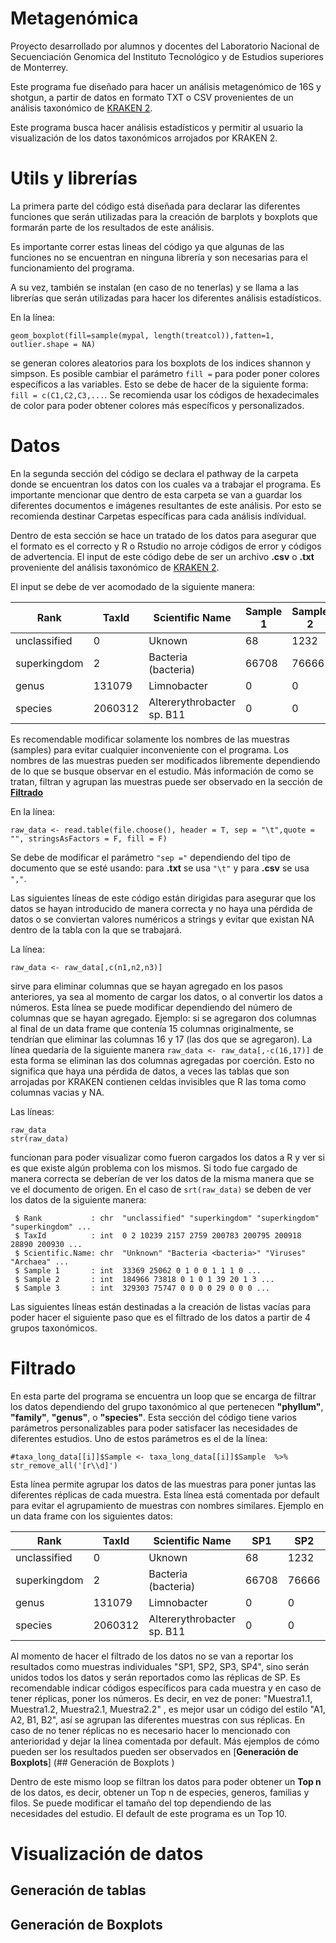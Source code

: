 # Metagenómica 
Proyecto desarrollado por alumnos y docentes del Laboratorio Nacional de Secuenciación Genomica del Instituto Tecnológico y de Estudios superiores de Monterrey.

Este programa fue diseñado para hacer un análisis metagenómico de 16S y shotgun, a partir de datos en formato TXT o CSV provenientes de un análisis taxonómico de [KRAKEN 2](https://github.com/DerrickWood/kraken2.).

Este programa busca hacer análisis estadísticos y permitir al usuario la visualización de los datos taxonómicos arrojados por KRAKEN 2. 

# Utils y librerías 
La primera parte del código está diseñada para declarar las diferentes funciones que serán utilizadas para la creación de barplots y boxplots que formarán parte de los resultados de este análisis.

Es importante correr estas lineas del código ya que algunas de las funciones no se encuentran en ninguna librería y son necesarias para el funcionamiento del programa.

A su vez, también se instalan (en caso de no tenerlas) y se llama a las librerías que serán utilizadas para hacer los diferentes análisis estadísticos.  

En la línea:
```Rscript
geom_boxplot(fill=sample(mypal, length(treatcol)),fatten=1, outlier.shape = NA)
```
se generan colores aleatorios para los boxplots de los indices shannon y simpson. Es posible cambiar el parámetro `fill =` para poder poner colores específicos a las variables. Esto se debe de hacer de la siguiente forma: `fill = c(C1,C2,C3,...`. Se recomienda usar los códigos de hexadecimales de color para poder obtener colores más específicos y personalizados. 

# Datos
En la segunda sección del código se declara el pathway de la carpeta donde se encuentran los datos con los cuales va a trabajar el programa. Es importante mencionar que dentro de esta carpeta se van a guardar los diferentes documentos e imágenes resultantes de este análisis. Por esto se recomienda destinar Carpetas específicas para cada análisis indívidual. 

Dentro de esta sección se hace un tratado de los datos para asegurar que el formato es el correcto y R o Rstudio no arroje códigos de error y códigos de advertencia. El input de este código debe de ser un archivo **.csv** o **.txt** proveniente del análisis taxonómico de [KRAKEN 2](https://github.com/DerrickWood/kraken2.). 

El input se debe de ver acomodado de la siguiente manera: 


| Rank | TaxId | Scientific Name | Sample 1 | Sample 2 | Sample 3 | 
| --- | --- | --- | --- | --- | --- |
| unclassified  | 0 | Uknown | 68 | 1232 | 1696 |
| superkingdom | 2 | Bacteria (bacteria) | 66708 | 76666 | 64937 | 
| genus | 131079 | Limnobacter| 0 | 0 | 0 |
| species | 2060312 | Altererythrobacter sp. B11 | 0 | 0 | 2 |

Es recomendable modificar solamente los nombres de las muestras (samples) para evitar cualquier inconveniente con el programa. Los nombres de las muestras pueden ser modificados libremente dependiendo de lo que se busque observar en el estudio. Más información de como se tratan, filtran y agrupan las muestras puede ser observado en la sección de [**Filtrado**](#Filtrado)
  
En la línea:
```Rscript
raw_data <- read.table(file.choose(), header = T, sep = "\t",quote = "", stringsAsFactors = F, fill = F)
```

Se debe de modificar el parámetro `"sep ="` dependiendo del tipo de documento que se esté usando: para **.txt** se usa `"\t"` y para **.csv** se usa `","`.

Las siguientes líneas de este código están dirigidas para asegurar que los datos se hayan introducido de manera correcta y no haya una pérdida de datos o se conviertan valores numéricos a strings y evitar que existan NA dentro de la tabla con la que se trabajará. 

La línea: 
```Rscript
raw_data <- raw_data[,c(n1,n2,n3)]
```
sirve para eliminar columnas que se hayan agregado en los pasos anteriores, ya sea al momento de cargar los datos, o al convertir los datos a números. Esta línea se puede modificar dependiendo del número de columnas que se hayan agregado. Ejemplo: si se agregaron dos columnas al final de un data frame que contenía 15 columnas originalmente, se tendrían que eliminar las columnas 16 y 17 (las dos que se agregaron). La línea quedaría de la siguiente manera `raw_data <- raw_data[,-c(16,17)]` de esta forma se eliminan las dos columnas agregadas por coerción. Esto no significa que haya una pérdida de datos, a veces las tablas que son arrojadas por KRAKEN contienen celdas invisibles que R las toma como columnas vacias y NA. 

Las líneas:
  
```Rscript
raw_data
str(raw_data)
```

funcionan para poder visualizar como fueron cargados los datos a R y ver si es que existe algún problema con los mismos. Si todo fue cargado de manera correcta se deberían de ver los datos de la misma manera que se ve el documento de origen. En el caso de `srt(raw_data)` se deben de ver los datos de la siguiente manera: 
            
```
 $ Rank           : chr  "unclassified" "superkingdom" "superkingdom" "superkingdom" ...
 $ TaxId          : int  0 2 10239 2157 2759 200783 200795 200918 28890 200930 ...
 $ Scientific.Name: chr  "Unknown" "Bacteria <bacteria>" "Viruses" "Archaea" ...
 $ Sample 1       : int  33369 25062 0 1 0 0 1 1 1 0 ...
 $ Sample 2       : int  184966 73818 0 1 0 1 39 20 1 3 ...
 $ Sample 3       : int  329303 75747 0 0 0 0 29 0 0 0 ...
```
Las siguientes líneas están destinadas a la creación de listas vacías para poder hacer el siguiente paso que es el filtrado de los datos a partir de 4 grupos taxonómicos. 
            
# Filtrado

En esta parte del programa se encuentra un loop que se encarga de filtrar los datos dependiendo del grupo taxonómico al que pertenecen **"phyllum"**, **"family"**, **"genus"**, o **"species"**. Esta sección del código tiene varios parámetros personalizables para poder satisfacer las necesidades de diferentes estudios. Uno de estos parámetros es el de la línea: 

```Rscript
#taxa_long_data[[i]]$Sample <- taxa_long_data[[i]]$Sample  %>% str_remove_all('[r\\d]') 
```
Esta línea permite agrupar los datos de las muestras para poner juntas las diferentes réplicas de cada muestra. Esta línea está comentada por default para evitar el agrupamiento de muestras con nombres similares. Ejemplo en un data frame con los siguientes datos: 

| Rank | TaxId | Scientific Name | SP1 | SP2 | SP3 | SP4
| --- | --- | --- | --- | --- | --- | --- |
| unclassified | 0 | Uknown | 68 | 1232 | 1696 | 22013 |
| superkingdom | 2 | Bacteria (bacteria) | 66708 | 76666 | 64937 | 25496 |
| genus | 131079 | Limnobacter| 0 | 0 | 0 | 90 |
| species | 2060312 | Altererythrobacter sp. B11 | 0 | 0 | 2 | 10 |

Al momento de hacer el filtrado de los datos no se van a reportar los resultados como muestras individuales "SP1, SP2, SP3, SP4", sino serán unidos todos los datos y serán reportados como las réplicas de SP. Es recomendable indicar códigos específicos para cada muestra y en caso de tener réplicas, poner los números. Es decir, en vez de poner: "Muestra1.1, Muestra1.2, Muestra2.1, Muestra2.2" , es mejor usar un código del estilo "A1, A2, B1, B2", así se agrupan las diferentes muestras con sus réplicas. En caso de no tener réplicas no es necesario hacer lo mencionado con anterioridad y dejar la línea comentada por default. Más ejemplos de cómo pueden ser los resultados pueden ser observados en [**Generación de Boxplots**] (## Generación de Boxplots )


Dentro de este mismo loop se filtran los datos para poder obtener un **Top n** de los datos, es decir, obtener un Top n de especies, generos, familias y filos. Se puede modificar el tamaño del top dependiendo de las necesidades del estudio. El default de este programa es un Top 10. 

# Visualización de datos 
## Generación de tablas 
## Generación de Boxplots 

